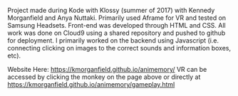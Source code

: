 Project made during Kode with Klossy (summer of 2017) with Kennedy Morganfield and Anya Nuttaki. Primarily used Aframe for VR and tested on Samsung Headsets. Front-end was developed through HTML and CSS. All work was done on Cloud9 using a shared repository and pushed to github for deployment. I primarily worked on the backend using Javascript (i.e. connecting clicking on images to the correct sounds and information boxes, etc).

Website Here: https://kmorganfield.github.io/animemory/
VR can be accessed by clicking the monkey on the page above or directly at https://kmorganfield.github.io/animemory/gameplay.html
